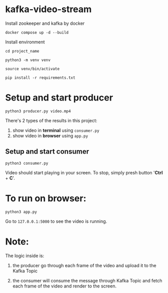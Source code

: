 # kafka-video-stream

Install zookeeper and kafka by docker
```
docker compose up -d --build
```

Install environment
```
cd project_name

python3 -m venv venv

source venv/bin/activate

pip install -r requirements.txt
```

# Setup and start producer

```
python3 producer.py video.mp4
```

There's 2 types of the results in this project:
1. show video in **terminal** using `consumer.py`
2. show video in **browser** using `app.py`

## Setup and start consumer

```
python3 consumer.py
```

Video should start playing in your screen. To stop, simply presh button '**Ctrl** + **C**'.

# To run on browser:

```
python3 app.py
```

Go to `127.0.0.1:5000` to see the video is running.

# Note:

The logic inside is:

1. the producer go through each frame of the video and upload it to the Kafka Topic

2. the consumer will consume the message through Kafka Topic and fetch each frame of the video and render to the screen.

